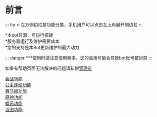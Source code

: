 # 前言

::: tip
←左方侧边栏是功能分类，手机用户可以点击左上角展开侧边栏
:::

*本bot开源，可自行搭建\
*服务器运行及维护需要成本\
*您的支持是本Bot更新维护的最大动力

::: danger
***使用时请注意使用频率，您的滥用可能会导致bot账号被封禁
:::

如果有帮助页面无法解决的问题请私聊[管理员](https://qm.qq.com/cgi-bin/qm/qr?k=nbs-cp9adQWv5pSY1RAol00_ZaqfoEij&noverify=0)

[会战功能](../huizhan/huizhan.md)\
[公主连结功能](../pcr/pcr.md)\
[赛马娘功能](../uma/uma.md)\
[原神功能](../genshin/genshin.md)\
[娱乐功能](../play/play.md)\
[涩图功能](../play/setu.md)
